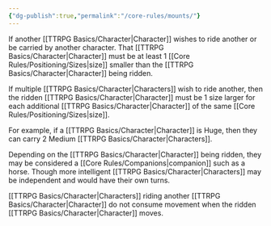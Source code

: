 ```yaml
---
{"dg-publish":true,"permalink":"/core-rules/mounts/"}
---
```


If another [[TTRPG Basics/Character\|Character]] wishes to ride another or be carried by another character. That [[TTRPG Basics/Character\|Character]] must be at least 1 [[Core Rules/Positioning/Sizes\|size]] smaller than the [[TTRPG Basics/Character\|Character]] being ridden.

If multiple [[TTRPG Basics/Character\|Characters]] wish to ride another, then the ridden [[TTRPG Basics/Character\|Character]] must be 1 size larger for each additional [[TTRPG Basics/Character\|Character]] of the same [[Core Rules/Positioning/Sizes\|size]].

For example, if a [[TTRPG Basics/Character\|Character]] is Huge, then they can carry 2 Medium [[TTRPG Basics/Character\|Characters]].

Depending on the [[TTRPG Basics/Character\|Character]] being ridden, they may be considered a [[Core Rules/Companions\|companion]] such as a horse. Though more intelligent [[TTRPG Basics/Character\|Characters]] may be independent and would have their own turns.

[[TTRPG Basics/Character\|Characters]] riding another [[TTRPG Basics/Character\|Character]] do not consume movement when the ridden [[TTRPG Basics/Character\|Character]] moves.